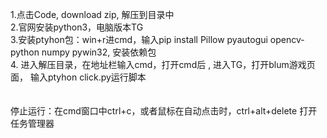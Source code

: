 1.点击Code, download zip, 解压到目录中 <br>
2.官网安装python3，电脑版本TG <br>
3.安装ptyhon包：win+r进cmd，输入pip install Pillow pyautogui opencv-python numpy pywin32, 安装依赖包  <br>
4. 进入解压目录，在地址栏输入cmd，打开cmd后 , 进入TG，打开blum游戏页面， 输入ptyhon click.py运行脚本 <br>
<br>
<br>
停止运行：在cmd窗口中ctrl+c，或者鼠标在自动点击时，ctrl+alt+delete 打开任务管理器
